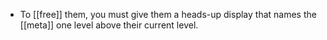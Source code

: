 - To [[free]] them, you must give them a heads-up display that names the [[meta]] one level above their current level.